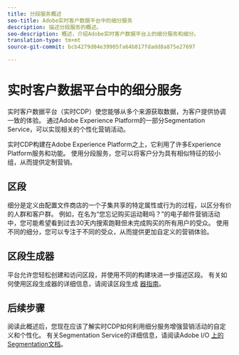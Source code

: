 ```yaml
---
title: 分段服务概述
seo-title: Adobe实时客户数据平台中的细分服务
description: 描述分段服务的概述。
seo-description: 概述，介绍Adobe实时客户数据平台上的细分服务和细分。
translation-type: tm+mt
source-git-commit: bcb4279d04e39905fa64b817fdadd8a875e27697

---
```



# 实时客户数据平台中的细分服务

实时客户数据平台（实时CDP）使您能够从多个来源获取数据，为客户提供协调一致的体验。 通过Adobe Experience Platform的一部分Segmentation Service，可以实现相关的个性化营销活动。

实时CDP构建在Adobe Experience Platform之上，它利用了许多Experience Platform服务和功能。 使用分段服务，您可以将客户分为具有相似特征的较小组，从而提供定制营销。

## 区段

细分是定义由配置文件商店的一个子集共享的特定属性或行为的过程，以区分有价的人群和客户群。 例如，在名为“您忘记购买运动鞋吗？”的电子邮件营销活动中，您可能希望看到过去30天内搜索跑鞋但未完成购买的所有用户的受众。 使用不同的细分，您可以专注于不同的受众，从而提供更加自定义的营销体验。

## 区段生成器

平台允许您轻松创建和访问区段，并使用不同的构建块进一步描述区段。 有关如何使用区段生成器的详细信息，请阅读区段生成 [器指南](./segment-builder-guide.md)。

## 后续步骤

阅读此概述后，您现在应该了解实时CDP如何利用细分服务增强营销活动的自定义和个性化。 有关Segmentation Service的详细信息，请阅读Adobe I/O [上的Segmentation文档](https://www.adobe.io/apis/experienceplatform/home/profile-identity-segmentation/profile-identity-segmentation-services.html#!api-specification/markdown/narrative/technical_overview/segmentation/segmentation-overview.md)。
